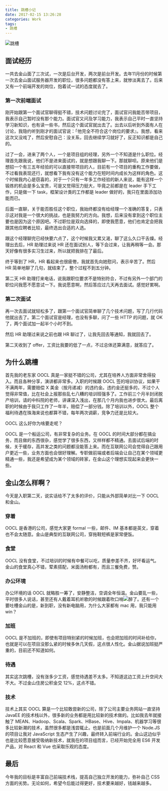 ```yaml
---
title: 跳槽小记
date: 2017-02-15 13:26:28
categories: Work
tags:
- 跳槽
---
```


<img src="/assets/img/跳槽.png" alt="跳槽">

## 面试经历

一共去金山面了三次试，一次是后台开发，两次是前台开发。去年11月份的时候第一次去金山面试服务器开发的职位，很多问题都没有答上来，就惨淡离去了。后来又有一个前端开发的岗位，抱着试一试的态度就去了。
<!-- more -->

### 第一次前端面试

刚开始跟第一个面试官聊得挺不错，技术问题讨论完了，面试官问我能否带项目，我表示自己暂时没有那个能力。面试官又问及学习能力，我表示自己平时一直坚持学习新知识，也有读一些书，然后这个面试官就出去了。出去以后听到外面有人在讨论，我隐约听到刚才的面试官说：「他完全不符合这个岗位的要求』。我想，看来这次又没戏了，然后安慰自己：没关系，回去继续学习就好了，反正知识都是自己的。

过了一会，进来了两个人，一个是项目组的经理，另外一个不知道是什么职位。经理首先跟我说，他们不是进来面试的，就是想跟我聊一下。那就聊呗。原来他们是想招一个有三五年经验的可以直接带项目的人，目前有一个项目的重构工作要做，不过看我表现还行，就想看下我有没有这个能力在短时间内成长为这样的角色。这个时候我内心是窃喜的，对于一个只有一年多工作经验的新人来说，能有这样一个锻炼的机会是多么宝贵，可是又觉得压力挺大，毕竟之前都是在 leader 手下工作，只是做一下 task，框架设计类的工作都是 leader 做好的，我只在里面添加功能而已。

后面一直聊，关于能否胜任这个职位，我始终都没有给经理一个准确的答复，只表示这对我是一个很大的挑战，也是我努力的方向。我想，后来没有拿到这个职位主要也是因为这个原因吧。不过职位是双向选择的，即使我愿意，他们也肯定会把我跟其他应聘者比较，最终选出合适的人选。

跟这个经理聊完已经快要六点了，这个时候我又累又渴，聊了这么久口干舌燥。经理出去后，HR 助理过来说 HR 还在面试别人，等下会过来，让我再稍等一会。那天好像有很多实习生过来，所以就把我排在了最后。

终于等到了 HR，HR 看起来也很疲倦，我就首先向她慰问，表示辛苦了。然后 HR 简单地聊了几句，就结束了，整个过程不到五分钟。

第二天 HR 助理打来电话，说我跟职位要求不是特别符合，不过有另外一个部门的职位问我愿不愿意试一下。我说愿意啊，然后答应过几天再去面试。感觉好累啊。

### 第二次面试

再一次去面试就轻松多了，跟第一个面试官简单聊了几个技术问题，写了几行代码他就出去了。第二个面试官是经理，也没有多聊，问了一些 HTTP 的问题，就 OK 了，两个面试加一起半个小时不到。

然后 HR 助理过来说之前也跟 HR 聊过了，让我先回去等通知，我就回去了。

第二天收到了 offer，工资比我要的低了一点，不过总体还算满意，就答应了。

## 为什么跳槽

首先我的老东家 OOCL 真是一家挺不错的公司，尤其在培养人方面非常舍得投入。而且各种分享，演讲都非常多。入职的时候跟 OOCL 签的培训协议，如果干不满两年，需要赔偿 X 美金（按月递减）的违约金。违约金还挺多的，不过个人觉得非常值，比在社会上报那些乱七八糟的培训班强多了。工作前三个月半封闭脱产培训，请的中科院的老师，讲课深入浅出，在那几个月内我也进步很大。最后离职的时候由于我只工作了一年半，赔偿了一部分钱。除了培训以外，OOCL 整个福利待遇在珠海来说也都算不错，每年两次调薪，竞争力还是比较大。

OOCL 这么好你为啥要走呢？

OOCL 是一个船运公司，有非常复杂的业务。在 OOCL 的时间大部分都在搞业务，而且做的东西很杂，感觉学了很多东西，又样样都不精通。去面试后端的时候，关于缓存，高并发之类的问题都没能答上来。而在互联网公司会觉得自己跟用户更近一些，业务方面也会很好理解。专职做前端或者后端会让自己在某个领域更精通一些，我还是希望成为某个领域的砖家，在金山这个理想实现起来会更快一些。

## 金山怎么样啊？

今天是入职第二天，说实话给不了太多的评价，只能从外部简单对比一下 OOCL 和金山。

### 穿着

OOCL 是香港的公司，感觉大家更 formal 一些，邮件、IM 基本都是英文，穿着也不会太随意。金山是典型的互联网公司，穿拖鞋短裤是家常便饭。

### 食堂

OOCL 没有食堂，不过培训的时候有中餐可以吃，质量参差不齐，好坏看运气。金山的食堂真心不错，荤素搭配，米面汤粉都有，而且三餐免费，赞。

### 办公环境

办公环境的话 OOCL 就略胜一筹了，安静整洁，空调全年恒温。金山要乱一些，平时很多人说话，甚至还有人戴着耳机听歌的时候跟着吹口哨<img src="/assets/img/我也是醉了.jpg" alt="醉了">。还有一个要吐槽金山的是，新到职，没有新电脑用，为什么大家都有 mac 用，我只能用 win？

### 加班

OOCL 是不加班的，即使有项目特别紧的时候加班，也会把加班的时间补给你，也就是可以在项目没那么紧的时候多休几天假，这点很人性化。金山据说加班挺严重的，目前还不知道如何。

### 待遇

其实这次跳槽，没有涨多少工资，感觉待遇差不太多。不知道这边工资上升空间大不大。不过金山住房公积金交 12%，这点不错。

### 技术

技术上其实 OOCL 算是一个比较敢尝新的公司，除了公司主要业务网站一直坚持 JavaEE 的技术栈以外，很多新的业务都是用比较新的技术做的。比如我去年就接触了 MEAN、Hadoop、Scala、Spark、HBase、Hive、Impala、机器学习等很多比较新潮的技术，虽然很多都是浅尝辄止。也是前面几个月维护一个 Node.JS 的项目让我对 JavaScript 生态产生了兴趣，最终转入前端行业的。金山这边似乎也是比较愿意接受吸纳新技术，就我在的项目组而言，已经开始完全用 ES6 开发产品，对 React 和 Vue 也采取乐观的态度。

## 最后

今年我的目标是丰富自己前端技术栈，提高自己独立开发的能力，弥补自己 CSS 方面的劣势。无论如何，希望今后能过得更好，技术要来越好，钱越来越多。

